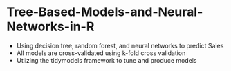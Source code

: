 # Tree-Based-Models-and-Neural-Networks-in-R
- Using decision tree, random forest, and neural networks to predict Sales
- All models are cross-validated using k-fold cross validation
- Utlizing the tidymodels framework to tune and produce models
